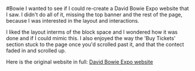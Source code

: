 #Bowie
I wanted to see if I could re-create a David Bowie Expo website that I saw. I didn't do all of it, missing the top banner and the rest of the page, because I was interested in the layout and interactions.

I liked the layout interms of the block space and I wondered how it was done and if I could mimic this. I also enjoyed the way the 'Buy Tickets' section stuck to the page once you'd scrolled past it, and that the contect faded in and scrolled up.

Here is the original website in full: <a href='https://www.acmi.net.au/exhibitions/bowie/' target='_blank'>David Bowie Expo website</a>

